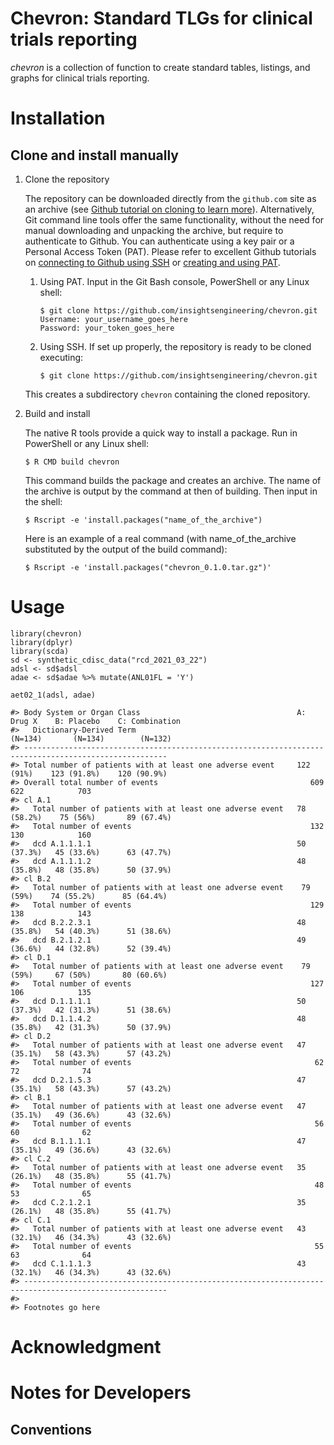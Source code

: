 # Chevron: Standard TLGs for clinical trials reporting


*chevron* is a collection of function to create standard tables, listings, and graphs for clinical trials reporting.

# Installation

## Clone and install manually
1. Clone the repository

   The repository can be downloaded directly from the `github.com` site as an archive (see [Github tutorial on cloning to learn more](https://docs.github.com/en/github/creating-cloning-and-archiving-repositories/cloning-a-repository-from-github/cloning-a-repository)). Alternatively, Git command line tools offer the same functionality, without the need for manual downloading and unpacking the archive, but require to authenticate to Github. You can authenticate using a key pair or a Personal Access Token (PAT). Please refer to excellent Github tutorials on [connecting to Github using SSH](https://docs.github.com/en/github/authenticating-to-github) or [creating and using PAT](https://docs.github.com/en/github/authenticating-to-github/keeping-your-account-and-data-secure/creating-a-personal-access-token).
   1. Using PAT. Input in the Git Bash console, PowerShell or any Linux shell:

      ```
      $ git clone https://github.com/insightsengineering/chevron.git
      Username: your_username_goes_here
      Password: your_token_goes_here
      ```
    1. Using SSH. If set up properly, the repository is ready to be cloned executing:

       ```
       $ git clone https://github.com/insightsengineering/chevron.git
       ```
   This creates a subdirectory `chevron` containing the cloned repository.

2. Build and install

   The native R tools provide a quick way to install a package. Run in PowerShell or any Linux shell:
   ```
   $ R CMD build chevron
   ```
   This command builds the package and creates an archive. The name of the archive is output by the command at then of building. Then input in the shell:
   ```
   $ Rscript -e 'install.packages("name_of_the_archive")
   ```
   Here is an example of a real command (with name_of_the_archive substituted by the output of the build command):
   ```
   $ Rscript -e 'install.packages("chevron_0.1.0.tar.gz")'
   ```

# Usage

```
library(chevron)
library(dplyr)
library(scda)
sd <- synthetic_cdisc_data("rcd_2021_03_22")
adsl <- sd$adsl
adae <- sd$adae %>% mutate(ANL01FL = 'Y')

aet02_1(adsl, adae)

#> Body System or Organ Class                                   A: Drug X    B: Placebo    C: Combination
#>   Dictionary-Derived Term                                     (N=134)       (N=134)        (N=132)    
#> ------------------------------------------------------------------------------------------------------
#> Total number of patients with at least one adverse event     122 (91%)    123 (91.8%)    120 (90.9%)  
#> Overall total number of events                                  609           622            703      
#> cl A.1                                                                                                
#>   Total number of patients with at least one adverse event   78 (58.2%)    75 (56%)       89 (67.4%)  
#>   Total number of events                                        132           130            160      
#>   dcd A.1.1.1.1                                              50 (37.3%)   45 (33.6%)      63 (47.7%)  
#>   dcd A.1.1.1.2                                              48 (35.8%)   48 (35.8%)      50 (37.9%)  
#> cl B.2                                                                                                
#>   Total number of patients with at least one adverse event    79 (59%)    74 (55.2%)      85 (64.4%)  
#>   Total number of events                                        129           138            143      
#>   dcd B.2.2.3.1                                              48 (35.8%)   54 (40.3%)      51 (38.6%)  
#>   dcd B.2.1.2.1                                              49 (36.6%)   44 (32.8%)      52 (39.4%)  
#> cl D.1                                                                                                
#>   Total number of patients with at least one adverse event    79 (59%)     67 (50%)       80 (60.6%)  
#>   Total number of events                                        127           106            135      
#>   dcd D.1.1.1.1                                              50 (37.3%)   42 (31.3%)      51 (38.6%)  
#>   dcd D.1.1.4.2                                              48 (35.8%)   42 (31.3%)      50 (37.9%)  
#> cl D.2                                                                                                
#>   Total number of patients with at least one adverse event   47 (35.1%)   58 (43.3%)      57 (43.2%)  
#>   Total number of events                                         62           72              74      
#>   dcd D.2.1.5.3                                              47 (35.1%)   58 (43.3%)      57 (43.2%)  
#> cl B.1                                                                                                
#>   Total number of patients with at least one adverse event   47 (35.1%)   49 (36.6%)      43 (32.6%)  
#>   Total number of events                                         56           60              62      
#>   dcd B.1.1.1.1                                              47 (35.1%)   49 (36.6%)      43 (32.6%)  
#> cl C.2                                                                                                
#>   Total number of patients with at least one adverse event   35 (26.1%)   48 (35.8%)      55 (41.7%)  
#>   Total number of events                                         48           53              65      
#>   dcd C.2.1.2.1                                              35 (26.1%)   48 (35.8%)      55 (41.7%)  
#> cl C.1                                                                                                
#>   Total number of patients with at least one adverse event   43 (32.1%)   46 (34.3%)      43 (32.6%)  
#>   Total number of events                                         55           63              64      
#>   dcd C.1.1.1.3                                              43 (32.1%)   46 (34.3%)      43 (32.6%)  
#> ------------------------------------------------------------------------------------------------------
#> 
#> Footnotes go here
```


# Acknowledgment


# Notes for Developers

## Conventions
